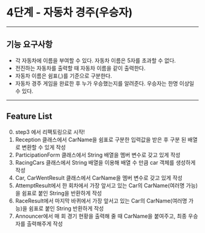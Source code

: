 # 4단계 - 자동차 경주(우승자)

---
## 기능 요구사항
* 각 자동차에 이름을 부여할 수 있다. 자동차 이름은 5자를 초과할 수 없다.
* 전진하는 자동차를 출력할 때 자동차 이름을 같이 출력한다.
* 자동차 이름은 쉼표(,)를 기준으로 구분한다.
* 자동차 경주 게임을 완료한 후 누가 우승했는지를 알려준다. 우승자는 한명 이상일 수 있다.
    
---
## Feature List
0. step3 에서 리팩토링으로 시작!
1. Reception 클래스에서 CarName을 쉼표로 구분한 입력값을 받은 후 구분 된 배열로 변환할 수 있게 작성
2. ParticipationForm 클래스에서 String 배열을 멤버 변수로 갖고 있게 작성
3. RacingCars 클래스에서 String 배열을 이용해 배열 수 만큼 car 객체를 생성하게 작성
4. Car, CarWentResult 클래스에서 CarName을 멤버 변수로 갖고 있게 작성
5. AttemptResult에서 한 회차에서 가장 앞서고 있는 Car의 CarName(여러명 가능)을 쉼표로 붙인 String을 반환하게 작성 
6. RaceResult에서 마지막 바퀴에서 가장 앞서고 있는 Car의 CarName(여러명 가능)을 쉼표로 붙인 String 반환하게 작성
7. Announcer에서 매 회 경기 현황을 출력해 줄 때 CarName을 붙여주고, 최종 우승자를 출력해주게 작성